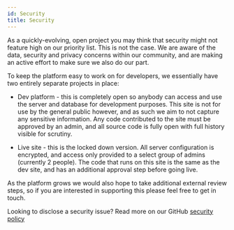 ```yaml
---
id: Security
title: Security
---
```


As a quickly-evolving, open project you may think that security might not feature high on our priority list. This is not the case. We are aware of the data, security and privacy concerns within our community, and are making an active effort to make sure we also do our part.

To keep the platform easy to work on for developers, we essentially have two entirely separate projects in place:

- Dev platform - this is completely open so anybody can access and use the server and database for development purposes. This site is not for use by the general public however, and as such we aim to not capture any sensitive information. Any code contributed to the site must be approved by an admin, and all source code is fully open with full history visible for scrutiny.

- Live site - this is the locked down version. All server configuration is encrypted, and access only provided to a select group of admins (currently 2 people). The code that runs on this site is the same as the dev site, and has an additional approval step before going live.

As the platform grows we would also hope to take additional external review steps, so if you are interested in supporting this please feel free to get in touch.

Looking to disclose a security issue? Read more on our GitHub [security policy](https://github.com/onearmy/community-platform/blob/master/SECURITY.md)
